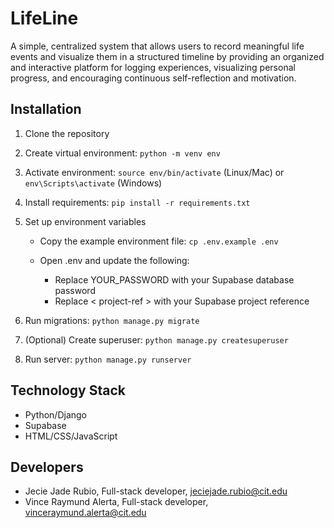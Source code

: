 # LifeLine
A simple, centralized system that allows users to record meaningful life events and visualize them in a structured timeline by providing
an organized and interactive platform for logging experiences, visualizing personal progress, and encouraging continuous self-reflection and motivation.
## Installation
1. Clone the repository
2. Create virtual environment: `python -m venv env`
3. Activate environment: `source env/bin/activate` (Linux/Mac) or `env\Scripts\activate` 
(Windows)
4. Install requirements: `pip install -r requirements.txt`
5. Set up environment variables
     - Copy the example environment file: `cp .env.example .env`
     - Open .env and update the following:
       
        - Replace YOUR_PASSWORD with your Supabase database password
        - Replace < project-ref > with your Supabase project reference
       
7. Run migrations: `python manage.py migrate`
8. (Optional) Create superuser: `python manage.py createsuperuser`
9. Run server: `python manage.py runserver`
## Technology Stack
- Python/Django
- Supabase
- HTML/CSS/JavaScript
## Developers
- Jecie Jade Rubio, Full-stack developer, jeciejade.rubio@cit.edu
- Vince Raymund Alerta, Full-stack developer, vinceraymund.alerta@cit.edu
